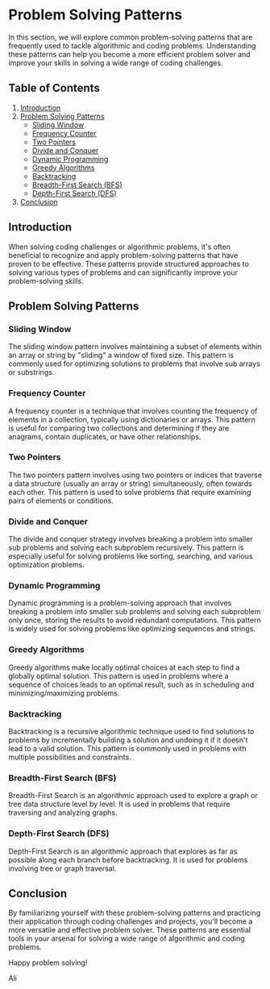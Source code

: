 # Problem Solving Patterns

In this section, we will explore common problem-solving patterns that are frequently used to tackle algorithmic and coding problems. Understanding these patterns can help you become a more efficient problem solver and improve your skills in solving a wide range of coding challenges.

## Table of Contents

1. [Introduction](#introduction)
2. [Problem Solving Patterns](#problem-solving-patterns)
   - [Sliding Window](#sliding-window)
   - [Frequency Counter](#frequency-counter)
   - [Two Pointers](#two-pointers)
   - [Divide and Conquer](#divide-and-conquer)
   - [Dynamic Programming](#dynamic-programming)
   - [Greedy Algorithms](#greedy-algorithms)
   - [Backtracking](#backtracking)
   - [Breadth-First Search (BFS)](#breadth-first-search-bfs)
   - [Depth-First Search (DFS)](#depth-first-search-dfs)
3. [Conclusion](#conclusion)

## Introduction

When solving coding challenges or algorithmic problems, it's often beneficial to recognize and apply problem-solving patterns that have proven to be effective. These patterns provide structured approaches to solving various types of problems and can significantly improve your problem-solving skills.

## Problem Solving Patterns

### Sliding Window

The sliding window pattern involves maintaining a subset of elements within an array or string by "sliding" a window of fixed size. This pattern is commonly used for optimizing solutions to problems that involve sub arrays or substrings.

### Frequency Counter

A frequency counter is a technique that involves counting the frequency of elements in a collection, typically using dictionaries or arrays. This pattern is useful for comparing two collections and determining if they are anagrams, contain duplicates, or have other relationships.

### Two Pointers

The two pointers pattern involves using two pointers or indices that traverse a data structure (usually an array or string) simultaneously, often towards each other. This pattern is used to solve problems that require examining pairs of elements or conditions.

### Divide and Conquer

The divide and conquer strategy involves breaking a problem into smaller sub problems and solving each subproblem recursively. This pattern is especially useful for solving problems like sorting, searching, and various optimization problems.

### Dynamic Programming

Dynamic programming is a problem-solving approach that involves breaking a problem into smaller sub problems and solving each subproblem only once, storing the results to avoid redundant computations. This pattern is widely used for solving problems like optimizing sequences and strings.

### Greedy Algorithms

Greedy algorithms make locally optimal choices at each step to find a globally optimal solution. This pattern is used in problems where a sequence of choices leads to an optimal result, such as in scheduling and minimizing/maximizing problems.

### Backtracking

Backtracking is a recursive algorithmic technique used to find solutions to problems by incrementally building a solution and undoing it if it doesn't lead to a valid solution. This pattern is commonly used in problems with multiple possibilities and constraints.

### Breadth-First Search (BFS)

Breadth-First Search is an algorithmic approach used to explore a graph or tree data structure level by level. It is used in problems that require traversing and analyzing graphs.

### Depth-First Search (DFS)

Depth-First Search is an algorithmic approach that explores as far as possible along each branch before backtracking. It is used for problems involving tree or graph traversal.

## Conclusion

By familiarizing yourself with these problem-solving patterns and practicing their application through coding challenges and projects, you'll become a more versatile and effective problem solver. These patterns are essential tools in your arsenal for solving a wide range of algorithmic and coding problems.

Happy problem solving!

Ali
